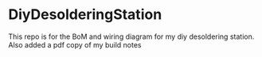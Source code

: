DiyDesolderingStation
=====================
This repo is for the BoM and wiring diagram for my diy desoldering station.
Also added a pdf copy of my build notes